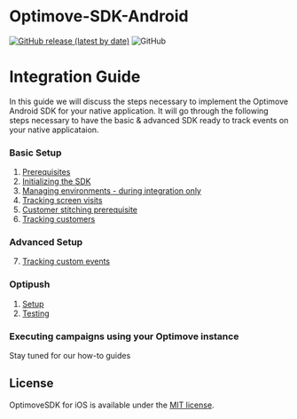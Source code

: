 # Optimove-SDK-Android

[![GitHub release (latest by date)](https://img.shields.io/github/v/release/optimove-tech/Optimove-SDK-Android?style=flat-square)](https://github.com/optimove-tech/Optimove-SDK-Android/releases/latest)
![GitHub](https://img.shields.io/github/license/optimove-tech/Optimove-SDK-Android?style=flat-square)

# Integration Guide

In this guide we will discuss the steps necessary to implement the Optimove Android SDK for your native application. It will go through the following steps necessary to have the basic & advanced SDK ready to track events on your native applicataion. 

### Basic Setup
1. [Prerequisites](wiki/Prerequisites)
2. [Initializing the SDK](wiki/Initializing-the-sdk)
3. [Managing environments - during integration only](wiki/Managing-environments)
4. [Tracking screen visits](wiki/Tracking-screen-visits)
5. [Customer stitching prerequisite](wiki/Customer-stitching-prerequisite)
6. [Tracking customers](wiki/Tracking-customers)

### Advanced Setup
7. [Tracking custom events](wiki/Tracking-custom-events)

### Optipush
1. [Setup](wiki/Optipush-setup)
2. [Testing](wiki/Optipush-testing)

### Executing campaigns using your Optimove instance
Stay tuned for our how-to guides

## License

OptimoveSDK for iOS is available under the [MIT license](LICENSE).
